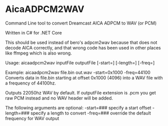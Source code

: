 # AicaADPCM2WAV
Command Line tool to convert Dreamcast AICA ADPCM to WAV (or PCM)

Written in C# for .NET Core

This should be used instead of bero's adpcm2wav because that does not decode AICA correctly, and that wrong code has been used in other places like ffmpeg which is also wrong.

Usage:
aicaadpcm2wav inputFile outputFile \[-start=\] \[-length=\] \[-freq=\]

Example:
aicaadpcm2wav file.bin out.wav -start=0x1000 -freq=44100
Converts data in file.bin starting at offset 0x1000 (4096) into a WAV file with a frequency of 44100hz.

Outputs 22050hz WAV by default. If outputFile extension is .pcm you get raw PCM instead and no WAV header will be added.

The following arguments are optional:
  -start=### specify a start offset
  -length=### specify a length to convert
  -freq=### override the default frequency for WAV output
  